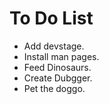 # To Do List
- Add devstage.
- Install man pages.
- Feed Dinosaurs.
- Create Dubgger.
- Pet the doggo.
